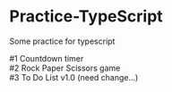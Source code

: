 # Practice-TypeScript
Some practice for typescript

#1 Countdown timer
<br>
#2 Rock Paper Scissors game
<br>
#3 To Do List v1.0 (need change...)
